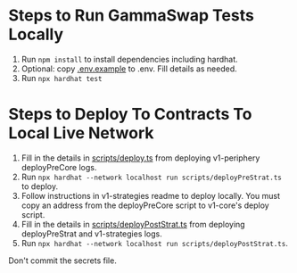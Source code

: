 # Steps to Run GammaSwap Tests Locally

1. Run ```npm install``` to install dependencies including hardhat.
2. Optional: copy [.env.example](.env.example) to .env. Fill details as needed.
3. Run ```npx hardhat test```

# Steps to Deploy To Contracts To Local Live Network

1. Fill in the details in [scripts/deploy.ts](scripts/deploy.ts) 
from deploying v1-periphery deployPreCore logs.
2. Run ```npx hardhat --network localhost run scripts/deployPreStrat.ts``` to deploy.
3. Follow instructions in v1-strategies readme to deploy locally. You must copy an
address from the deployPreCore script to v1-core's deploy script.
4. Fill in the details in [scripts/deployPostStrat.ts](scripts/deployPostStrat.ts) 
from deploying deployPreStrat and v1-strategies logs.
6. Run ```npx hardhat --network localhost run scripts/deployPostStrat.ts```.

Don't commit the secrets file.
